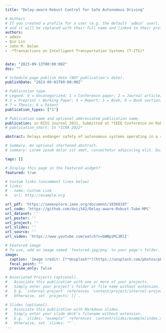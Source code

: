 ```yaml
---
title: "Delay-aware Robust Control for Safe Autonomous Driving"

# Authors
# If you created a profile for a user (e.g. the default `admin` user), write the username (folder name) here 
# and it will be replaced with their full name and linked to their profile.
authors:
- admin
- Qin Lin
- John M. Dolan
- -*Transactions on Intelligent Transportation Systems (T-ITS)*


date: "2023-09-13T00:00:00Z"
doi: ""

# Schedule page publish date (NOT publication's date).
publishDate: "2023-09-01T00:00:00Z"

# Publication type.
# Legend: 0 = Uncategorized; 1 = Conference paper; 2 = Journal article;
# 3 = Preprint / Working Paper; 4 = Report; 5 = Book; 6 = Book section;
# 7 = Thesis; 8 = Patent
publication_types: ["1"]

# Publication name and optional abbreviated publication name.
publication: in RISS Journal 2021, Submitted at *IEEE Conference on Robotics and Automation 2022*
# publication_short: In *ICRA 2022*

abstract: Delays endanger safety of autonomous systems operating in a rapidly changing environment, such as nondeterministic surrounding traffic participants in autonomous driving and high-speed racing. Unfortunately, delays are typically not considered during the conventional controller design or learning-enabled controller training phases prior to deployment in the physical world. In this paper, the computation delay from nonlinear optimization for motion planning and control, as well as other unavoidable delays caused by actuators, are addressed systematically and unifiedly. To deal with all these delays, in our framework- 1) we propose a new filtering approach with no prior knowledge of dynamics and disturbance distribution to adaptively and safely estimate the time-variant computation delay; 2) we model actuation dynamics for steering delay; 3) all the constrained optimization is realized in a robust tube model predictive controller. For the application merits, we demonstrate that our approach is suitable for both autonomous driving and autonomous racing. Our approach is a novel design for a standalone delay compensation controller. In addition, in the case that a learning-enabled controller assuming no delay works as a primary controller, our approach serves as the primary controller's safety guard.

# Summary. An optional shortened abstract.
# summary: Lorem ipsum dolor sit amet, consectetur adipiscing elit. Duis posuere tellus ac convallis placerat. Proin tincidunt magna sed ex sollicitudin condimentum.

tags: []

# Display this page in the Featured widget?
featured: true

# Custom links (uncomment lines below)
# links:
# - name: Custom Link
#   url: http://example.org

url_pdf: 'https://ieeexplore.ieee.org/document/10368187'
url_code: 'https://github.com/dvij542/Delay-aware-Robust-Tube-MPC'
url_dataset: ''
url_poster: ''
url_project: ''
url_slides: ''
url_source: ''
url_video: 'https://www.youtube.com/watch?v=bWNpzMi3RlI'

# Featured image
# To use, add an image named `featured.jpg/png` to your page's folder. 
image:
  caption: 'Image credit: [**Unsplash**](https://unsplash.com/photos/pLCdAaMFLTE)'
  focal_point: ""
  preview_only: false

# Associated Projects (optional).
#   Associate this publication with one or more of your projects.
#   Simply enter your project's folder or file name without extension.
#   E.g. `internal-project` references `content/project/internal-project/index.md`.
#   Otherwise, set `projects: []`.

# Slides (optional).
#   Associate this publication with Markdown slides.
#   Simply enter your slide deck's filename without extension.
#   E.g. `slides: "example"` references `content/slides/example/index.md`.
#   Otherwise, set `slides: ""`.
---
```

